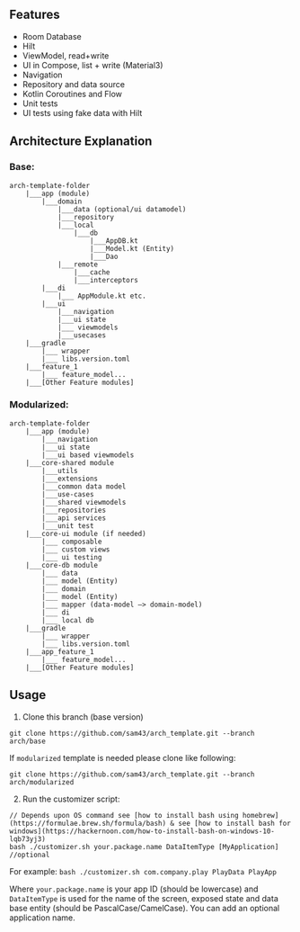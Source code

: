 ## Features

* Room Database
* Hilt
* ViewModel, read+write
* UI in Compose, list + write (Material3)
* Navigation
* Repository and data source
* Kotlin Coroutines and Flow
* Unit tests
* UI tests using fake data with Hilt


## Architecture Explanation

### Base:

```
arch-template-folder
    |___app (module)
        |___domain 	 
            |___data (optional/ui datamodel)
            |___repository 
            |___local 
                |___db 
                    |___AppDB.kt
                    |___Model.kt (Entity)
                    |___Dao
            |___remote
                |___cache
                |___interceptors
        |___di 
            |___ AppModule.kt etc.
        |___ui 		    
            |___navigation	 
            |___ui state 		     
            |___ viewmodels
            |___usecases 
    |___gradle		     
        |___ wrapper		     
        |___ libs.version.toml
    |___feature_1 		     
        |___ feature_model... 		     
    |___[Other Feature modules]
```


### Modularized: 

```
arch-template-folder	
    |___app (module)		     
        |___navigation		     
        |___ui state		     
        |___ui based viewmodels
    |___core-shared module		     
        |___utils		     
        |___extensions		     
        |___common data model		     
        |___use-cases		     
        |___shared viewmodels		     
        |___repositories		     
        |___api services		     
        |___unit test
    |___core-ui module (if needed)		     
        |___ composable		     
        |___ custom views		     
        |___ ui testing
    |___core-db module		     
        |___ data		     	
        |___ model (Entity)		     
        |___ domain		     	
        |___ model (Entity)		     
        |___ mapper (data-model —> domain-model)		     
        |___ di		     
        |___ local db
    |___gradle		     
        |___ wrapper		     
        |___ libs.version.toml
    |___app_feature_1		     
        |___ feature_model... 		     
    |___[Other Feature modules]
```


## Usage

1. Clone this branch (base version)

```
git clone https://github.com/sam43/arch_template.git --branch arch/base
```
If ```modularized``` template is needed please clone like following:

```
git clone https://github.com/sam43/arch_template.git --branch arch/modularized
```

2. Run the customizer script:

```
// Depends upon OS command see [how to install bash using homebrew](https://formulae.brew.sh/formula/bash) & see [how to install bash for windows](https://hackernoon.com/how-to-install-bash-on-windows-10-lqb73yj3)
bash ./customizer.sh your.package.name DataItemType [MyApplication] //optional
```
For example: ```bash ./customizer.sh com.company.play PlayData PlayApp``` 

Where `your.package.name` is your app ID (should be lowercase) and `DataItemType` is used for the
name of the screen, exposed state and data base entity (should be PascalCase/CamelCase). You can add an optional application name.

